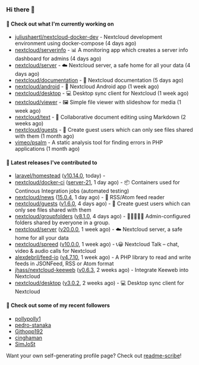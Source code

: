 ### Hi there 👋

#### 👷 Check out what I'm currently working on

- [juliushaertl/nextcloud-docker-dev](https://github.com/juliushaertl/nextcloud-docker-dev) - Nextcloud development environment using docker-compose (4 days ago)
- [nextcloud/serverinfo](https://github.com/nextcloud/serverinfo) - 📊 A monitoring app which creates a server info dashboard for admins (4 days ago)
- [nextcloud/server](https://github.com/nextcloud/server) - ☁️ Nextcloud server, a safe home for all your data (4 days ago)
- [nextcloud/documentation](https://github.com/nextcloud/documentation) - 📘 Nextcloud documentation (5 days ago)
- [nextcloud/android](https://github.com/nextcloud/android) - 📱 Nextcloud Android app (1 week ago)
- [nextcloud/desktop](https://github.com/nextcloud/desktop) - 💻 Desktop sync client for Nextcloud (1 week ago)
- [nextcloud/viewer](https://github.com/nextcloud/viewer) - 🖼 Simple file viewer with slideshow for media (1 week ago)
- [nextcloud/text](https://github.com/nextcloud/text) - 📑 Collaborative document editing using Markdown (2 weeks ago)
- [nextcloud/guests](https://github.com/nextcloud/guests) - 🙈 Create guest users which can only see files shared with them (1 month ago)
- [vimeo/psalm](https://github.com/vimeo/psalm) - A static analysis tool for finding errors in PHP applications (1 month ago)

#### 🔭 Latest releases I've contributed to

- [laravel/homestead](https://github.com/laravel/homestead) ([v10.14.0](https://github.com/laravel/homestead/releases/tag/v10.14.0), today) - 
- [nextcloud/docker-ci](https://github.com/nextcloud/docker-ci) ([server-21](https://github.com/nextcloud/docker-ci/releases/tag/server-21), 1 day ago) - :package: Containers used for Continous Integration jobs (automated testing)
- [nextcloud/news](https://github.com/nextcloud/news) ([15.0.4](https://github.com/nextcloud/news/releases/tag/15.0.4), 1 day ago) - :newspaper: RSS/Atom feed reader
- [nextcloud/guests](https://github.com/nextcloud/guests) ([v1.6.0](https://github.com/nextcloud/guests/releases/tag/v1.6.0), 4 days ago) - 🙈 Create guest users which can only see files shared with them
- [nextcloud/groupfolders](https://github.com/nextcloud/groupfolders) ([v8.1.0](https://github.com/nextcloud/groupfolders/releases/tag/v8.1.0), 4 days ago) - 📁👩‍👩‍👧‍👦 Admin-configured folders shared by everyone in a group.
- [nextcloud/server](https://github.com/nextcloud/server) ([v20.0.0](https://github.com/nextcloud/server/releases/tag/v20.0.0), 1 week ago) - ☁️ Nextcloud server, a safe home for all your data
- [nextcloud/spreed](https://github.com/nextcloud/spreed) ([v10.0.0](https://github.com/nextcloud/spreed/releases/tag/v10.0.0), 1 week ago) - 📞😀 Nextcloud Talk – chat, video &amp; audio calls for Nextcloud
- [alexdebril/feed-io](https://github.com/alexdebril/feed-io) ([v4.7.10](https://github.com/alexdebril/feed-io/releases/tag/v4.7.10), 1 week ago) - A PHP library to read and write feeds in JSONFeed, RSS or Atom format
- [jhass/nextcloud-keeweb](https://github.com/jhass/nextcloud-keeweb) ([v0.6.3](https://github.com/jhass/nextcloud-keeweb/releases/tag/v0.6.3), 2 weeks ago) - Integrate Keeweb into Nextcloud
- [nextcloud/desktop](https://github.com/nextcloud/desktop) ([v3.0.2](https://github.com/nextcloud/desktop/releases/tag/v3.0.2), 2 weeks ago) - 💻 Desktop sync client for Nextcloud

#### 👯 Check out some of my recent followers

- [pollypolly1](https://github.com/pollypolly1)
- [pedro-stanaka](https://github.com/pedro-stanaka)
- [Githopp192](https://github.com/Githopp192)
- [cinghaman](https://github.com/cinghaman)
- [SimJoSt](https://github.com/SimJoSt)

Want your own self-generating profile page? Check out [readme-scribe](https://github.com/muesli/readme-scribe)!

